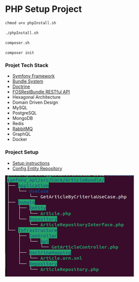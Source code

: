# PHP Setup Project

```
chmod u+x phpInstall.sh

./phpInstall.sh

composer.sh

composer init
```
### Projet Tech Stack
- [Symfony Framework](https://symfony.com/doc/6.3/setup.html)
- [Bundle System](https://symfony.com/doc/6.3/bundles.html)
- [Doctrine](https://symfony.com/doc/6.3/doctrine.html)
- [FOSRestBundle RESTful API](https://fosrestbundle.readthedocs.io/en/3.x/)
- Hexagonal Architecture
- Domain Driven Design
- MySQL
- PostgreSQL
- MongoDB
- Redis
- [RabbitMQ](https://www.rabbitmq.com/)
- GraphQL
- Docker
### Project Setup
- [Setup instructions](./ProjectSetup.md)
- [Config Entity Repository](./ConfigEntityRepository.md)

![Example](./images/TreeHexagonalExample.png)

